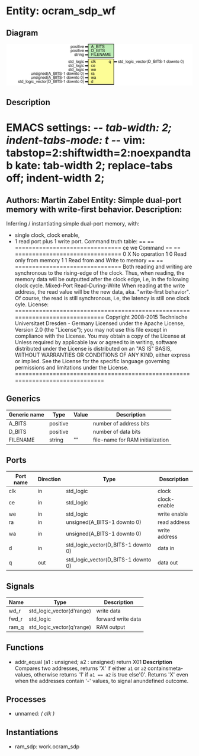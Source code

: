 # Entity: ocram_sdp_wf
## Diagram
![Diagram](ocram_sdp_wf.svg "Diagram")
## Description
EMACS settings: -*-  tab-width: 2; indent-tabs-mode: t -*-
vim: tabstop=2:shiftwidth=2:noexpandtab
kate: tab-width 2; replace-tabs off; indent-width 2;
=============================================================================
Authors:				 	Martin Zabel
Entity:				 	Simple dual-port memory with write-first behavior.
Description:
-------------------------------------
Inferring / instantiating simple dual-port memory, with:
* single clock, clock enable,
* 1 read port plus 1 write port.
Command truth table:
== == ===============================
ce we Command
== == ===============================
0   X   No operation
1   0   Read only from memory
1   1   Read from and Write to memory
== == ===============================
Both reading and writing are synchronous to the rising-edge of the clock.
Thus, when reading, the memory data will be outputted after the
clock edge, i.e, in the following clock cycle.
Mixed-Port Read-During-Write
  When reading at the write address, the read value will be the new data,
  aka. "write-first behavior". Of course, the read is still synchronous,
  i.e, the latency is still one clock cyle.
License:
=============================================================================
Copyright 2008-2015 Technische Universitaet Dresden - Germany
Licensed under the Apache License, Version 2.0 (the "License");
you may not use this file except in compliance with the License.
You may obtain a copy of the License at
Unless required by applicable law or agreed to in writing, software
distributed under the License is distributed on an "AS IS" BASIS,
WITHOUT WARRANTIES OR CONDITIONS OF ANY KIND, either express or implied.
See the License for the specific language governing permissions and
limitations under the License.
=============================================================================
## Generics
| Generic name | Type     | Value | Description                      |
| ------------ | -------- | ----- | -------------------------------- |
| A_BITS       | positive |       | number of address bits           |
| D_BITS       | positive |       | number of data bits              |
| FILENAME     | string   | ""    | file-name for RAM initialization |
## Ports
| Port name | Direction | Type                                | Description   |
| --------- | --------- | ----------------------------------- | ------------- |
| clk       | in        | std_logic                           | clock         |
| ce        | in        | std_logic                           | clock-enable  |
| we        | in        | std_logic                           | write enable  |
| ra        | in        | unsigned(A_BITS-1 downto 0)         | read address  |
| wa        | in        | unsigned(A_BITS-1 downto 0)         | write address |
| d         | in        | std_logic_vector(D_BITS-1 downto 0) | data in       |
| q         | out       | std_logic_vector(D_BITS-1 downto 0) | data out      |
## Signals
| Name  | Type                      | Description        |
| ----- | ------------------------- | ------------------ |
| wd_r  | std_logic_vector(d'range) | write data         |
| fwd_r | std_logic                 | forward write data |
| ram_q | std_logic_vector(q'range) | RAM output         |
## Functions
- addr_equal <font id="function_arguments">(a1 : unsigned; a2 : unsigned)</font> <font id="function_return">return X01</font>
**Description**
Compares two addresses, returns 'X' if either ``a1`` or ``a2`` containsmeta-values, otherwise returns '1' if ``a1 == a2`` is true else'0'. Returns 'X' even when the addresses contain '-' values, to signal anundefined outcome.
## Processes
- unnamed: _( clk )_

## Instantiations
- ram_sdp: work.ocram_sdp
